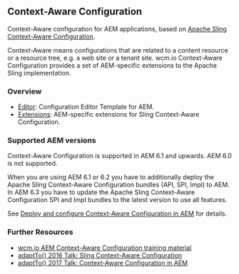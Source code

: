 ## Context-Aware Configuration

Context-Aware configuration for AEM applications, based on [Apache Sling Context-Aware Configuration][sling-caconfig].

Context-Aware means configurations that are related to a content resource or a resource tree, e.g. a web site or a tenant site. wcm.io Context-Aware Configuration provides a set of AEM-specific extensions to the Apache Sling implementation.


### Overview

* [Editor](editor/): Configuration Editor Template for AEM.
* [Extensions](extensions/): AEM-specific extensions for Sling Context-Aware Configuration.


### Supported AEM versions

Context-Aware Configuration is supported in AEM 6.1 and upwards. AEM 6.0 is not supported.

When you are using AEM 6.1 or 6.2 you have to additionally deploy the Apache Sling Context-Aware Configuration bundles (API, SPI, Impl) to AEM. In AEM 6.3 you have to update the Apache Sling Context-Aware Configuration SPI and Impl bundles to the latest version to use all features.

See [Deploy and configure Context-Aware Configuration in AEM][deploy-configure-caconfig-in-aem] for details.


### Further Resources

* [wcm.io AEM Context-Aware Configuration training material](https://training.wcm.io/caconfig/)
* [adaptTo() 2016 Talk: Sling Context-Aware Configuration](https://adapt.to/2016/en/schedule/sling-context-aware-configuration.html)
* [adaptTo() 2017 Talk: Context-Aware Configuration in AEM](https://adapt.to/2017/en/schedule/context-aware-configuration-in-aem.html)


[sling-caconfig]: https://sling.apache.org/documentation/bundles/context-aware-configuration/context-aware-configuration.html
[deploy-configure-caconfig-in-aem]: https://wcm.io/caconfig/deploy-configure-caconfig-in-aem.html
